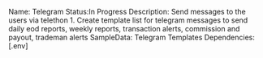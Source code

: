 Name: Telegram
Status:In Progress
Description: Send messages to the users via telethon
            1. Create template list for telegram messages to send daily eod reports, weekly reports, transaction alerts, commission and payout, trademan alerts
SampleData: Telegram Templates
Dependencies:[.env]
